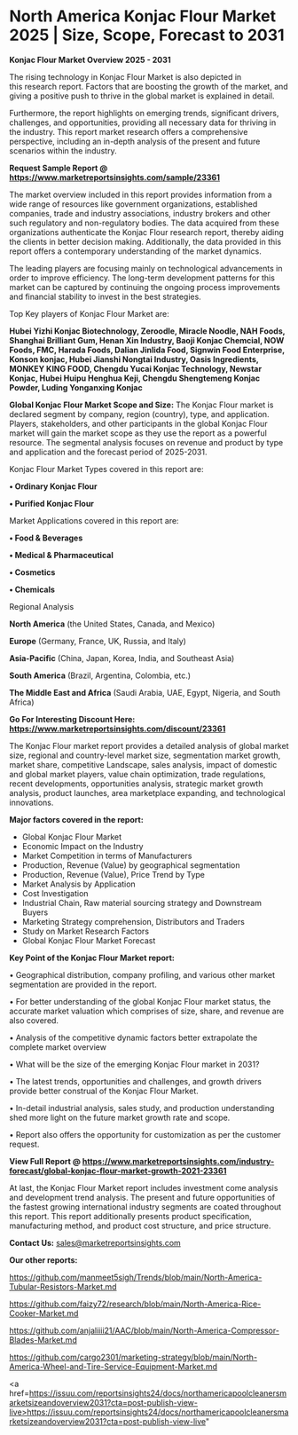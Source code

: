 # North America Konjac Flour Market 2025 | Size, Scope, Forecast to 2031

<Strong> Konjac Flour Market Overview 2025 - 2031</strong>

The rising technology in Konjac Flour Market is also depicted in this research report. Factors that are boosting the growth of the market, and giving a positive push to thrive in the global market is explained in detail.

Furthermore, the report highlights on emerging trends, significant drivers, challenges, and opportunities, providing all necessary data for thriving in the industry. This report market research offers a comprehensive perspective, including an in-depth analysis of the present and future scenarios within the industry.

<strong>Request Sample Report @ <a href=https://www.marketreportsinsights.com/sample/23361>https://www.marketreportsinsights.com/sample/23361</a></strong>

The market overview included in this report provides information from a wide range of resources like government organizations, established companies, trade and industry associations, industry brokers and other such regulatory and non-regulatory bodies. The data acquired from these organizations authenticate the Konjac Flour research report, thereby aiding the clients in better decision making. Additionally, the data provided in this report offers a contemporary understanding of the market dynamics.

The leading players are focusing mainly on technological advancements in order to improve efficiency. The long-term development patterns for this market can be captured by continuing the ongoing process improvements and financial stability to invest in the best strategies.

Top Key players of Konjac Flour Market are:

<strong>Hubei Yizhi Konjac Biotechnology, Zeroodle, Miracle Noodle, NAH Foods, Shanghai Brilliant Gum, Henan Xin Industry, Baoji Konjac Chemcial, NOW Foods, FMC, Harada Foods, Dalian Jinlida Food, Signwin Food Enterprise, Konson konjac, Hubei Jianshi Nongtai Industry, Oasis Ingredients, MONKEY KING FOOD, Chengdu Yucai Konjac Technology, Newstar Konjac, Hubei Huipu Henghua Keji, Chengdu Shengtemeng Konjac Powder, Luding Yonganxing Konjac</strong>

<strong><b>Global Konjac Flour Market Scope and Size:</b></strong>
The Konjac Flour market is declared segment by company, region (country), type, and application. Players, stakeholders, and other participants in the global Konjac Flour market will gain the market scope as they use the report as a powerful resource. The segmental analysis focuses on revenue and product by type and application and the forecast period of 2025-2031.

Konjac Flour Market Types covered in this report are:

<strong>• Ordinary Konjac Flour

• Purified Konjac Flour</strong>

Market Applications covered in this report are:

<strong>• Food & Beverages

• Medical & Pharmaceutical

• Cosmetics

• Chemicals</strong> 

Regional Analysis

<strong>North America</strong> (the United States, Canada, and Mexico)

<strong>Europe</strong> (Germany, France, UK, Russia, and Italy)

<strong>Asia-Pacific</strong> (China, Japan, Korea, India, and Southeast Asia)

<strong>South America</strong> (Brazil, Argentina, Colombia, etc.)

<strong>The Middle East and Africa</strong> (Saudi Arabia, UAE, Egypt, Nigeria, and South Africa)

<strong>Go For Interesting Discount Here: <a href=https://www.marketreportsinsights.com/discount/23361>https://www.marketreportsinsights.com/discount/23361</a></strong>

The Konjac Flour market report provides a detailed analysis of global market size, regional and country-level market size, segmentation market growth, market share, competitive Landscape, sales analysis, impact of domestic and global market players, value chain optimization, trade regulations, recent developments, opportunities analysis, strategic market growth analysis, product launches, area marketplace expanding, and technological innovations.

<strong><b>Major factors covered in the report:</b></strong>
<ul>
  <li>Global Konjac Flour Market </li>
  <li>Economic Impact on the Industry</li>
  <li>Market Competition in terms of Manufacturers</li>
  <li>Production, Revenue (Value) by geographical segmentation</li>
  <li>Production, Revenue (Value), Price Trend by Type</li>
  <li>Market Analysis by Application</li>
  <li>Cost Investigation</li>
  <li>Industrial Chain, Raw material sourcing strategy and Downstream Buyers</li>
  <li>Marketing Strategy comprehension, Distributors and Traders</li>
  <li>Study on Market Research Factors</li>
  <li>Global Konjac Flour Market Forecast</li>
</ul>

<strong><b>Key Point of the Konjac Flour Market report:</b></strong>

• Geographical distribution, company profiling, and various other market segmentation are provided in the report.

• For better understanding of the global Konjac Flour market status, the accurate market valuation which comprises of size, share, and revenue are also covered.

• Analysis of the competitive dynamic factors better extrapolate the complete market overview

• What will be the size of the emerging Konjac Flour market in 2031?

• The latest trends, opportunities and challenges, and growth drivers provide better construal of the Konjac Flour Market.

• In-detail industrial analysis, sales study, and production understanding shed more light on the future market growth rate and scope.

• Report also offers the opportunity for customization as per the customer request.

<strong><b>View Full Report @ <a href=https://www.marketreportsinsights.com/industry-forecast/global-konjac-flour-market-growth-2021-23361>https://www.marketreportsinsights.com/industry-forecast/global-konjac-flour-market-growth-2021-23361</a></b></strong>


At last, the Konjac Flour Market report includes investment come analysis and development trend analysis. The present and future opportunities of the fastest growing international industry segments are coated throughout this report. This report additionally presents product specification, manufacturing method, and product cost structure, and price structure.

<strong>Contact Us:</strong>
sales@marketreportsinsights.com

<strong>Our other reports:</strong>

<a href=https://github.com/manmeet5sigh/Trends/blob/main/North-America-Tubular-Resistors-Market.md>https://github.com/manmeet5sigh/Trends/blob/main/North-America-Tubular-Resistors-Market.md</a>

<a href=https://github.com/faizy72/research/blob/main/North-America-Rice-Cooker-Market.md>https://github.com/faizy72/research/blob/main/North-America-Rice-Cooker-Market.md</a>

<a href=https://github.com/anjaliiii21/AAC/blob/main/North-America-Compressor-Blades-Market.md>https://github.com/anjaliiii21/AAC/blob/main/North-America-Compressor-Blades-Market.md</a>

<a href=https://github.com/cargo2301/marketing-strategy/blob/main/North-America-Wheel-and-Tire-Service-Equipment-Market.md>https://github.com/cargo2301/marketing-strategy/blob/main/North-America-Wheel-and-Tire-Service-Equipment-Market.md</a>

<a href=https://issuu.com/reportsinsights24/docs/northamericapoolcleanersmarketsizeandoverview2031?cta=post-publish-view-live>https://issuu.com/reportsinsights24/docs/northamericapoolcleanersmarketsizeandoverview2031?cta=post-publish-view-live</a>"
